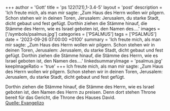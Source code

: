 +++
author = 'Gott'
title = 'ps 122(121),1-3.4-5'
layout = 'post'
description = 'Ich freute mich, als man mir sagte: „Zum Haus des Herrn wollen wir pilgern. Schon stehen wir in deinen Toren, Jerusalem: Jerusalem, du starke Stadt, dicht gebaut und fest gefügt.  Dorthin ziehen die Stämme hinauf, die Stämme des Herrn, wie es Israel geboten ist, den Namen des....'
images = ['/symbols/psalmus.jpg']
categories = ['PSALMUS']
tags = ['PSALMUS']
date = '2023-09-26 07:00:00 +0100'
summary = 'Ich freute mich, als man mir sagte: „Zum Haus des Herrn wollen wir pilgern. Schon stehen wir in deinen Toren, Jerusalem: Jerusalem, du starke Stadt, dicht gebaut und fest gefügt.  Dorthin ziehen die Stämme hinauf, die Stämme des Herrn, wie es Israel geboten ist, den Namen des....'
linkedsummaryImage = 'psalmus.jpg'
keepImageRatio = 'true'
+++
Ich freute mich, als man mir sagte:
„Zum Haus des Herrn wollen wir pilgern.
Schon stehen wir in deinen Toren, Jerusalem:
Jerusalem, du starke Stadt,
dicht gebaut und fest gefügt.

Dorthin ziehen die Stämme hinauf, die Stämme des Herrn,
wie es Israel geboten ist,
den Namen des Herrn zu preisen.<!--more-->
Denn dort stehen Throne bereit für das Gericht,
die Throne des Hauses David.<br> [Quelle: Evangelizo](https://evangeliumtagfuertag.org/DE/gospel)